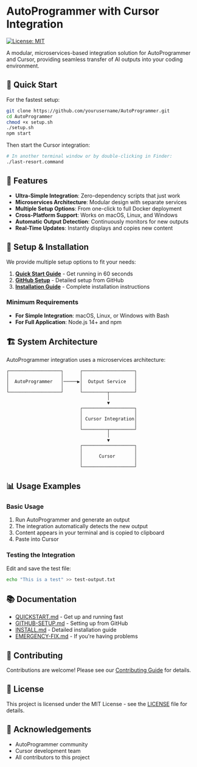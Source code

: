 # AutoProgrammer with Cursor Integration

[![License: MIT](https://img.shields.io/badge/License-MIT-blue.svg)](https://opensource.org/licenses/MIT)

A modular, microservices-based integration solution for AutoProgrammer and Cursor, providing seamless transfer of AI outputs into your coding environment.

## 🚀 Quick Start

For the fastest setup:

```bash
git clone https://github.com/yourusername/AutoProgrammer.git
cd AutoProgrammer
chmod +x setup.sh
./setup.sh
npm start
```

Then start the Cursor integration:

```bash
# In another terminal window or by double-clicking in Finder:
./last-resort.command
```

## 🌟 Features

- **Ultra-Simple Integration**: Zero-dependency scripts that just work
- **Microservices Architecture**: Modular design with separate services
- **Multiple Setup Options**: From one-click to full Docker deployment
- **Cross-Platform Support**: Works on macOS, Linux, and Windows
- **Automatic Output Detection**: Continuously monitors for new outputs
- **Real-Time Updates**: Instantly displays and copies new content

## 🔧 Setup & Installation

We provide multiple setup options to fit your needs:

1. **[Quick Start Guide](QUICKSTART.md)** - Get running in 60 seconds
2. **[GitHub Setup](GITHUB-SETUP.md)** - Detailed setup from GitHub
3. **[Installation Guide](INSTALL.md)** - Complete installation instructions

### Minimum Requirements

- **For Simple Integration**: macOS, Linux, or Windows with Bash
- **For Full Application**: Node.js 14+ and npm

## 🏗️ System Architecture

AutoProgrammer integration uses a microservices architecture:

```
┌───────────────────┐      ┌───────────────────┐
│                   │      │                   │
│  AutoProgrammer   │─────▶│  Output Service   │
│                   │      │                   │
└───────────────────┘      └─────────┬─────────┘
                                     │
                                     ▼
                           ┌───────────────────┐
                           │                   │
                           │ Cursor Integration│
                           │                   │
                           └─────────┬─────────┘
                                     │
                                     ▼
                           ┌───────────────────┐
                           │                   │
                           │      Cursor       │
                           │                   │
                           └───────────────────┘
```

## 📊 Usage Examples

### Basic Usage

1. Run AutoProgrammer and generate an output
2. The integration automatically detects the new output
3. Content appears in your terminal and is copied to clipboard
4. Paste into Cursor

### Testing the Integration

Edit and save the test file:
```bash
echo "This is a test" >> test-output.txt
```

## 📚 Documentation

- [QUICKSTART.md](QUICKSTART.md) - Get up and running fast
- [GITHUB-SETUP.md](GITHUB-SETUP.md) - Setting up from GitHub
- [INSTALL.md](INSTALL.md) - Detailed installation guide
- [EMERGENCY-FIX.md](EMERGENCY-FIX.md) - If you're having problems

## 🤝 Contributing

Contributions are welcome! Please see our [Contributing Guide](.github/CONTRIBUTING.md) for details.

## 📝 License

This project is licensed under the MIT License - see the [LICENSE](LICENSE) file for details.

## 🙏 Acknowledgements

- AutoProgrammer community
- Cursor development team
- All contributors to this project 